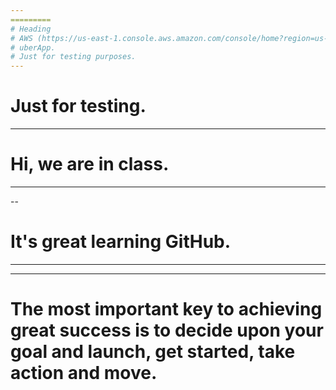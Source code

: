 ```yaml
---
=========
# Heading
# AWS (https://us-east-1.console.aws.amazon.com/console/home?region=us-east-1#)
# uberApp.
# Just for testing purposes.
---
```

# Just for testing.
---
# Hi, we are in class.

----
--
# It's great learning GitHub.
------
---
# The most important key to achieving great success is to decide upon your goal and launch, get started, take action and move.